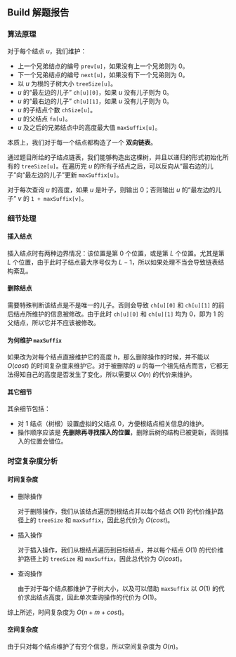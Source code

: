## Build 解题报告

### 算法原理

对于每个结点 $u$，我们维护：
- 上一个兄弟结点的编号 `prev[u]`，如果没有上一个兄弟则为 $0$。
- 下一个兄弟结点的编号 `next[u]`，如果没有下一个兄弟则为 $0$。
- 以 $u$ 为根的子树大小 `treeSize[u]`。
- $u$ 的“最左边的儿子” `ch[u][0]`，如果 $u$ 没有儿子则为 $0$。
- $u$ 的“最右边的儿子” `ch[u][1]`，如果 $u$ 没有儿子则为 $0$。
- $u$ 的子结点个数 `chSize[u]`。
- $u$ 的父结点 `fa[u]`。
- $u$ 及之后的兄弟结点中的高度最大值 `maxSuffix[u]`。

本质上，我们对于每一个结点都构造了一个 **双向链表**。

通过题目所给的子结点链表，我们能够构造出这棵树，并且以递归的形式初始化所有的 `treeSize[u]`。在遍历完 $u$ 的所有子结点之后，可以反向从“最右边的儿子”向“最左边的儿子”更新 `maxSuffix[u]`。

对于每次查询 $u$ 的高度，如果 $u$ 是叶子，则输出 $0$；否则输出 $u$ 的“最左边的儿子” $v$ 的 `1 + maxSuffix[v]`。

### 细节处理

#### 插入结点

插入结点时有两种边界情况：该位置是第 $0$ 个位置，或是第 $L$ 个位置。尤其是第 $L$ 个位置，由于此时子结点最大序号仅为 $L-1$，所以如果处理不当会导致链表结构紊乱。

#### 删除结点

需要特殊判断该结点是不是唯一的儿子。否则会导致 `ch[u][0]` 和 `ch[u][1]` 的前后结点所维护的信息被修改。由于此时 `ch[u][0]` 和 `ch[u][1]` 均为 $0$，即为 $1$ 的父结点，所以它并不应该被修改。

#### 为何维护 `maxSuffix`

如果改为对每个结点直接维护它的高度 $h$，那么删除操作的时候，并不能以 $O(cost)$ 的时间复杂度来维护它。对于被删除的 $u$ 的每一个祖先结点而言，它都无法得知自己的高度是否发生了变化，所以需要以 $O(n)$ 的代价来维护。

#### 其它细节

其余细节包括：
- 对 $1$ 结点（树根）设置虚拟的父结点 $0$，方便根结点相关信息的维护。
- 操作顺序应该是 **先删除再寻找插入的位置**，删除后树的结构已被更新，否则插入的位置会错位。

### 时空复杂度分析

#### 时间复杂度

- 删除操作

    对于删除操作，我们从该结点遍历到根结点并以每个结点 $O(1)$ 的代价维护路径上的 `treeSize` 和 `maxSuffix`，因此总代价为 $O(cost)$。

- 插入操作

    对于插入操作，我们从根结点遍历到目标结点，并以每个结点 $O(1)$ 的代价维护路径上的 `treeSize` 和 `maxSuffix`，因此总代价为 $O(cost)$。

- 查询操作

    由于对于每个结点都维护了子树大小，以及可以借助 `maxSuffix` 以 $O(1)$ 的代价求出结点高度，因此单次查询操作的代价为 $O(1)$。

综上所述，时间复杂度为 $O(n + m + cost)$。

#### 空间复杂度

由于只对每个结点维护了有穷个信息，所以空间复杂度为 $O(n)$。
